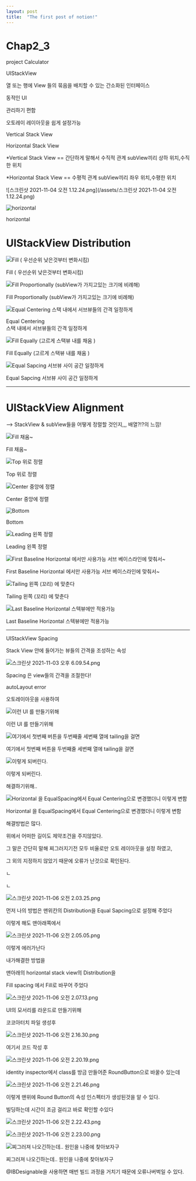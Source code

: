 ```yaml
---
layout: post
title:  "The first post of notion!"
---
```



# Chap2_3

project Calculator

UIStackView

열 또는 행에 View 들의 묶음을 배치할 수 있는 간소화된 인터페이스

동적인 UI

관리하기 편함

오토레이 레이아웃을 쉽게 설정가능

Vertical Stack View

Horizontal Stack View

*Vertical Stack View == 간단하게 말해서 수직적 관계 subView끼리 상하 위치,수직한 위치

*Horizontal Stack View == 수평적 관계 subView끼리 좌우 위치,수평한 위치

![스크린샷 2021-11-04 오전 1.12.24.png](/assets/스크린샷 2021-11-04 오전 1.12.24.png)

![horizontal](/assets/1.12.05.png)

horizontal

# UIStackView Distribution

![Fill
( 우선순위 낮은것부터 변화시킴)](Chap2_3%206349fb943959411a8a82f94ee035eb75/%EC%8A%A4%ED%81%AC%EB%A6%B0%EC%83%B7_2021-11-03_%EC%98%A4%ED%9B%84_5.28.04.png)

Fill
( 우선순위 낮은것부터 변화시킴)

![Fill Proportionally
(subView가 가지고있는 크기에 비례해)](Chap2_3%206349fb943959411a8a82f94ee035eb75/%EC%8A%A4%ED%81%AC%EB%A6%B0%EC%83%B7_2021-11-03_%EC%98%A4%ED%9B%84_5.29.40.png)

Fill Proportionally
(subView가 가지고있는 크기에 비례해)

![Equal Centering  
스택 내에서 서브뷰들의 간격 일정하게](Chap2_3%206349fb943959411a8a82f94ee035eb75/%EC%8A%A4%ED%81%AC%EB%A6%B0%EC%83%B7_2021-11-03_%EC%98%A4%ED%9B%84_5.27.09.png)

Equal Centering  
스택 내에서 서브뷰들의 간격 일정하게

![Fill Equally
(고르게 스택뷰 내를 채움 )](Chap2_3%206349fb943959411a8a82f94ee035eb75/%EC%8A%A4%ED%81%AC%EB%A6%B0%EC%83%B7_2021-11-03_%EC%98%A4%ED%9B%84_5.29.01.png)

Fill Equally
(고르게 스택뷰 내를 채움 )

![Equal Sapcing 
서브뷰 사이 공간 일정하게](Chap2_3%206349fb943959411a8a82f94ee035eb75/%EC%8A%A4%ED%81%AC%EB%A6%B0%EC%83%B7_2021-11-03_%EC%98%A4%ED%9B%84_5.29.47.png)

Equal Sapcing 
서브뷰 사이 공간 일정하게

---

# UIStackView Alignment

—> StackView & subView들을 어떻게 정렬할 것인지,,, 배열?!?의 느낌!    

![Fill
채움~](Chap2_3%206349fb943959411a8a82f94ee035eb75/%EC%8A%A4%ED%81%AC%EB%A6%B0%EC%83%B7_2021-11-03_%EC%98%A4%ED%9B%84_5.58.55.png)

Fill
채움~

![Top
위로 정렬](Chap2_3%206349fb943959411a8a82f94ee035eb75/%EC%8A%A4%ED%81%AC%EB%A6%B0%EC%83%B7_2021-11-03_%EC%98%A4%ED%9B%84_5.59.10.png)

Top
위로 정렬

![
Center 
중앙에 정렬](Chap2_3%206349fb943959411a8a82f94ee035eb75/%EC%8A%A4%ED%81%AC%EB%A6%B0%EC%83%B7_2021-11-03_%EC%98%A4%ED%9B%84_5.59.22.png)

Center 
중앙에 정렬

![Bottom](Chap2_3%206349fb943959411a8a82f94ee035eb75/%EC%8A%A4%ED%81%AC%EB%A6%B0%EC%83%B7_2021-11-03_%EC%98%A4%ED%9B%84_5.59.46.png)

Bottom

![Leading
왼쪽 정렬](Chap2_3%206349fb943959411a8a82f94ee035eb75/%EC%8A%A4%ED%81%AC%EB%A6%B0%EC%83%B7_2021-11-03_%EC%98%A4%ED%9B%84_5.59.01.png)

Leading
왼쪽 정렬

![First Baseline
Horizontal 에서만 사용가능 
서브 베이스라인에 맞춰서~](Chap2_3%206349fb943959411a8a82f94ee035eb75/%EC%8A%A4%ED%81%AC%EB%A6%B0%EC%83%B7_2021-11-03_%EC%98%A4%ED%9B%84_5.59.17.png)

First Baseline
Horizontal 에서만 사용가능 
서브 베이스라인에 맞춰서~

![Tailing
왼쪽 (꼬리) 에 맞춘다](Chap2_3%206349fb943959411a8a82f94ee035eb75/%EC%8A%A4%ED%81%AC%EB%A6%B0%EC%83%B7_2021-11-03_%EC%98%A4%ED%9B%84_5.59.29.png)

Tailing
왼쪽 (꼬리) 에 맞춘다

![Last Baseline
Horizontal 스텍뷰에만 적용가능](Chap2_3%206349fb943959411a8a82f94ee035eb75/%EC%8A%A4%ED%81%AC%EB%A6%B0%EC%83%B7_2021-11-03_%EC%98%A4%ED%9B%84_5.59.52.png)

Last Baseline
Horizontal 스텍뷰에만 적용가능

---

UIStackView Spacing

 Stack View 안에 들어가는 뷰들의 간격을 조성하는 속성

![스크린샷 2021-11-03 오후 6.09.54.png](Chap2_3%206349fb943959411a8a82f94ee035eb75/%EC%8A%A4%ED%81%AC%EB%A6%B0%EC%83%B7_2021-11-03_%EC%98%A4%ED%9B%84_6.09.54.png)

Spacing 은 view들의 간격을 조절한다!

  

autoLayout error

오토레이아웃을 사용하여

![이런 UI 를 만들기위해](Chap2_3%206349fb943959411a8a82f94ee035eb75/%EC%8A%A4%ED%81%AC%EB%A6%B0%EC%83%B7_2021-11-04_%EC%98%A4%EC%A0%84_12.54.25.png)

이런 UI 를 만들기위해

![여기에서 첫번째 버튼을 두번째줄 세번째 열에 tailing을 걸면](Chap2_3%206349fb943959411a8a82f94ee035eb75/%EC%8A%A4%ED%81%AC%EB%A6%B0%EC%83%B7_2021-11-04_%EC%98%A4%EC%A0%84_12.55.19.png)

여기에서 첫번째 버튼을 두번째줄 세번째 열에 tailing을 걸면

![이렇게 되버린다.](Chap2_3%206349fb943959411a8a82f94ee035eb75/%EC%8A%A4%ED%81%AC%EB%A6%B0%EC%83%B7_2021-11-04_%EC%98%A4%EC%A0%84_12.55.49.png)

이렇게 되버린다.

해결하기위해..

![Horizontal 을 EqualSpacing에서 Equal Centering으로 변경했더니 이렇게 변함](Chap2_3%206349fb943959411a8a82f94ee035eb75/%EC%8A%A4%ED%81%AC%EB%A6%B0%EC%83%B7_2021-11-04_%EC%98%A4%EC%A0%84_12.58.31.png)

Horizontal 을 EqualSpacing에서 Equal Centering으로 변경했더니 이렇게 변함

해결방법은 많다.

위에서 어떠한 길이도 제약조건을 주지않았다.

그 말은 간단히 말해 찌그러지기전 모두 비율로만 오토 레이아웃을 설정 하였고,

그 외의 지정하지 않았기 때문에 오류가 난것으로 확인된다.

ㄴ

ㄴ

![스크린샷 2021-11-06 오전 2.03.25.png](Chap2_3%206349fb943959411a8a82f94ee035eb75/%EC%8A%A4%ED%81%AC%EB%A6%B0%EC%83%B7_2021-11-06_%EC%98%A4%EC%A0%84_2.03.25.png)

먼저 나의 방법은 맨위칸의 Distribution을 Equal Sapcing으로 설정해 주었다

이렇게 해도 맨아래쪽에서

![스크린샷 2021-11-06 오전 2.05.05.png](Chap2_3%206349fb943959411a8a82f94ee035eb75/%EC%8A%A4%ED%81%AC%EB%A6%B0%EC%83%B7_2021-11-06_%EC%98%A4%EC%A0%84_2.05.05.png)

이렇게 에러가난다

내가해결한 방법을 

맨아래의 horizontal stack view의 Distribution을 

Fill spacing 에서 Fill로 바꾸어 주었다

![스크린샷 2021-11-06 오전 2.07.13.png](Chap2_3%206349fb943959411a8a82f94ee035eb75/%EC%8A%A4%ED%81%AC%EB%A6%B0%EC%83%B7_2021-11-06_%EC%98%A4%EC%A0%84_2.07.13.png)

UI의 모서리를 라운드로 만들기위해

코코아터치 파일 생성후

![스크린샷 2021-11-06 오전 2.16.30.png](Chap2_3%206349fb943959411a8a82f94ee035eb75/%EC%8A%A4%ED%81%AC%EB%A6%B0%EC%83%B7_2021-11-06_%EC%98%A4%EC%A0%84_2.16.30.png)

여기서 코드 작성 후

![스크린샷 2021-11-06 오전 2.20.19.png](Chap2_3%206349fb943959411a8a82f94ee035eb75/%EC%8A%A4%ED%81%AC%EB%A6%B0%EC%83%B7_2021-11-06_%EC%98%A4%EC%A0%84_2.20.19.png)

identity inspector에서 class를 방금 만들어준 RoundButton으로  바꿀수 있는데

![스크린샷 2021-11-06 오전 2.21.46.png](Chap2_3%206349fb943959411a8a82f94ee035eb75/%EC%8A%A4%ED%81%AC%EB%A6%B0%EC%83%B7_2021-11-06_%EC%98%A4%EC%A0%84_2.21.46.png)

이렇게 맨위에 Round Button의 속성 인스펙터가 생성된것을 알 수 있다.

빌딩하는데 시간이 조금 걸리고 바로 확인할 수있다

![스크린샷 2021-11-06 오전 2.22.43.png](Chap2_3%206349fb943959411a8a82f94ee035eb75/%EC%8A%A4%ED%81%AC%EB%A6%B0%EC%83%B7_2021-11-06_%EC%98%A4%EC%A0%84_2.22.43.png)

![스크린샷 2021-11-06 오전 2.23.00.png](Chap2_3%206349fb943959411a8a82f94ee035eb75/%EC%8A%A4%ED%81%AC%EB%A6%B0%EC%83%B7_2021-11-06_%EC%98%A4%EC%A0%84_2.23.00.png)

![찌그러져 나오긴하는데.. 원인을 나중에 찾아보자구](Chap2_3%206349fb943959411a8a82f94ee035eb75/%EC%8A%A4%ED%81%AC%EB%A6%B0%EC%83%B7_2021-11-06_%EC%98%A4%EC%A0%84_2.44.03.png)

찌그러져 나오긴하는데.. 원인을 나중에 찾아보자구

@IBDesignable을 사용하면 매번 빌드 과정을 거치기 때문에 오류나버벅일 수 있다.
